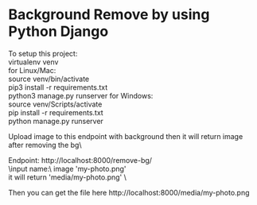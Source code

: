 # Background Remove by using Python Django

To setup this project:\
virtualenv venv\
for Linux/Mac: \
  source venv/bin/activate\
  pip3 install -r requirements.txt\
  python3 manage.py runserver
for Windows: \
  source venv/Scripts/activate\
  pip install -r requirements.txt\
  python manage.py runserver
  

Upload image to this endpoint with background then it will return image after removing the bg\

  Endpoint: http://localhost:8000/remove-bg/
  \
  \input name:\ 
    image 'my-photo.png'
\
  it will return 'media/my-photo.png' \ 

Then you can get the file here   http://localhost:8000/media/my-photo.png
